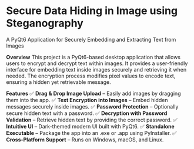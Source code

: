 # Secure Data Hiding in Image using Steganography
A PyQt6 Application for Securely Embedding and Extracting Text from Images

**Overview**
This project is a PyQt6-based desktop application that allows users to encrypt and decrypt text within images. It provides a user-friendly interface for embedding text inside images securely and retrieving it when needed. The encryption process modifies pixel values to encode text, ensuring a hidden yet retrievable message.

**Features**
✅ **Drag & Drop Image Upload** – Easily add images by dragging them into the app.
✅ **Text Encryption into Images** – Embed hidden messages securely inside images.
✅ **Password Protection** – Optionally secure hidden text with a password.
✅ **Decryption with Password Validation** – Retrieve hidden text by providing the correct password.
✅ **Intuitive UI** – Dark-themed modern UI built with PyQt6.
✅ **Standalone Executable** – Package the app into an .exe or .app using PyInstaller.
✅ **Cross-Platform Support** – Runs on Windows, macOS, and Linux.
